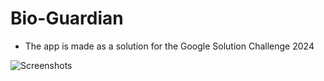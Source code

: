 # Bio-Guardian

- The app is made as a solution for the Google Solution Challenge 2024

![Screenshots]([http://url/to/img.png](https://raw.githubusercontent.com/dev-satyamthakur/Bio-Guardian/main/assets/bio_guardian_ss.jpg)https://raw.githubusercontent.com/dev-satyamthakur/Bio-Guardian/main/assets/bio_guardian_ss.jpg)
